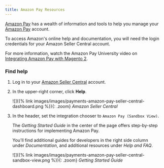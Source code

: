 ```yaml
---
title: Amazon Pay Resources
---
```


[Amazon Pay](https://pay.amazon.com) has a wealth of information and tools to help you manage your [Amazon Pay](https://pay.amazon.com) account.

To access Amazon's online help and documentation, you will need the login credentials for your Amazon Seller Central account.

For more information, watch the Amazon Pay University video on [Integrating Amazon Pay with Magento 2](https://www.youtube.com/watch?v=qsXVzh-yZsE&t=7s).

### Find help

1. Log in to your [Amazon Seller Central](https://sellercentral.amazon.com) account.

1. In the upper-right corner, click **Help**.

   ![]({% link images/images/payments-amazon-pay-seller-central-dashboard.png %}){: .zoom}
   _Amazon Seller Central_

1. In the header, set the integration chooser to `Amazon Pay (Sandbox View)`.

   The _Getting Started Guide_ in the center of the page offers step-by-step instructions for implementing Amazon Pay.

   You'll find additional guides for developers in the right side column under _Documentation_, and additional resources under _Help and FAQ_.

   ![]({% link images/images/payments-amazon-pay-seller-central-sandbox-view.png %}){: .zoom}
   _Getting Started Guide_
